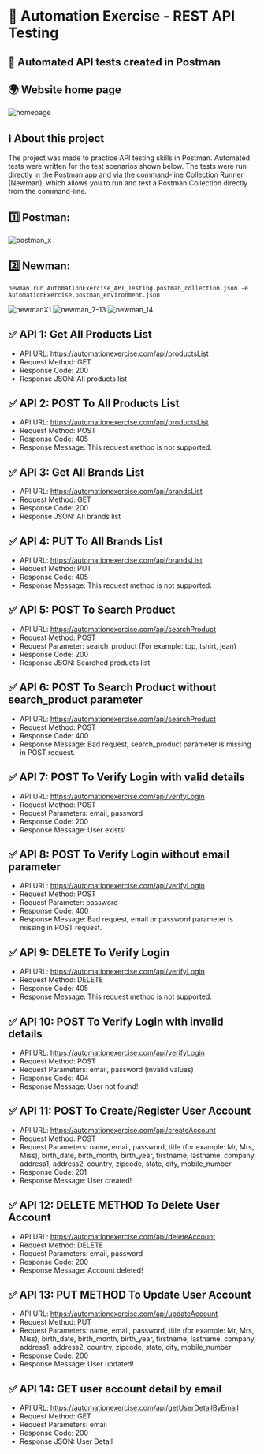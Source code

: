 # :gem: Automation Exercise - REST API Testing
## :diamond_shape_with_a_dot_inside: Automated API tests created in Postman
## :earth_africa: Website home page
![homepage](https://user-images.githubusercontent.com/124753072/235929032-4471bd18-9133-46ae-84da-931f0d94bb35.jpg)

## :information_source: About this project
The project was made to practice API testing skills in Postman. Automated tests were written for the test scenarios shown below. The tests were run directly in the Postman app and via the command-line Collection Runner (Newman), which allows you to run and test a Postman Collection directly from the command-line.

## :one: Postman:
![postman_x](https://user-images.githubusercontent.com/124753072/236633314-80ae1e22-8cdc-4e73-997d-aac1bd801f81.jpg)
## :two: Newman:
` newman run AutomationExercise_API_Testing.postman_collection.json -e AutomationExercise.postman_environment.json `

![newmanX1](https://user-images.githubusercontent.com/124753072/236633835-dd52103d-98df-4b2b-b184-f1589b0626d7.jpg)
![newman_7-13](https://user-images.githubusercontent.com/124753072/236633759-ade9b709-d3f8-48ba-bd98-4b6e4ca045f3.jpg)
![newman_14](https://user-images.githubusercontent.com/124753072/236633760-dc241205-245b-4062-b226-689640bf3a6c.jpg)

## :white_check_mark: API 1: Get All Products List
* API URL: https://automationexercise.com/api/productsList
* Request Method: GET
* Response Code: 200
* Response JSON: All products list

## :white_check_mark: API 2: POST To All Products List
* API URL: https://automationexercise.com/api/productsList
* Request Method: POST
* Response Code: 405
* Response Message: This request method is not supported.

## :white_check_mark: API 3: Get All Brands List
* API URL: https://automationexercise.com/api/brandsList
* Request Method: GET
* Response Code: 200
* Response JSON: All brands list

## :white_check_mark: API 4: PUT To All Brands List
* API URL: https://automationexercise.com/api/brandsList
* Request Method: PUT
* Response Code: 405
* Response Message: This request method is not supported.

## :white_check_mark: API 5: POST To Search Product
* API URL: https://automationexercise.com/api/searchProduct
* Request Method: POST
* Request Parameter: search_product (For example: top, tshirt, jean)
* Response Code: 200
* Response JSON: Searched products list

## :white_check_mark: API 6: POST To Search Product without search_product parameter
* API URL: https://automationexercise.com/api/searchProduct
* Request Method: POST
* Response Code: 400
* Response Message: Bad request, search_product parameter is missing in POST request.

## :white_check_mark: API 7: POST To Verify Login with valid details
* API URL: https://automationexercise.com/api/verifyLogin
* Request Method: POST
* Request Parameters: email, password
* Response Code: 200
* Response Message: User exists!

## :white_check_mark: API 8: POST To Verify Login without email parameter
* API URL: https://automationexercise.com/api/verifyLogin
* Request Method: POST
* Request Parameter: password
* Response Code: 400
* Response Message: Bad request, email or password parameter is missing in POST request.

## :white_check_mark: API 9: DELETE To Verify Login
* API URL: https://automationexercise.com/api/verifyLogin
* Request Method: DELETE
* Response Code: 405
* Response Message: This request method is not supported.

## :white_check_mark: API 10: POST To Verify Login with invalid details
* API URL: https://automationexercise.com/api/verifyLogin
* Request Method: POST
* Request Parameters: email, password (invalid values)
* Response Code: 404
* Response Message: User not found!

## :white_check_mark: API 11: POST To Create/Register User Account
* API URL: https://automationexercise.com/api/createAccount
* Request Method: POST
* Request Parameters: name, email, password, title (for example: Mr, Mrs, Miss), birth_date, birth_month, birth_year, firstname, lastname, company, address1, address2, country, zipcode, state, city, mobile_number
* Response Code: 201
* Response Message: User created!

## :white_check_mark: API 12: DELETE METHOD To Delete User Account
* API URL: https://automationexercise.com/api/deleteAccount
* Request Method: DELETE
* Request Parameters: email, password
* Response Code: 200
* Response Message: Account deleted!

## :white_check_mark: API 13: PUT METHOD To Update User Account
* API URL: https://automationexercise.com/api/updateAccount
* Request Method: PUT
* Request Parameters: name, email, password, title (for example: Mr, Mrs, Miss), birth_date, birth_month, birth_year, firstname, lastname, company, address1, address2, country, zipcode, state, city, mobile_number
* Response Code: 200
* Response Message: User updated!

## :white_check_mark: API 14: GET user account detail by email
* API URL: https://automationexercise.com/api/getUserDetailByEmail
* Request Method: GET
* Request Parameters: email
* Response Code: 200
* Response JSON: User Detail
